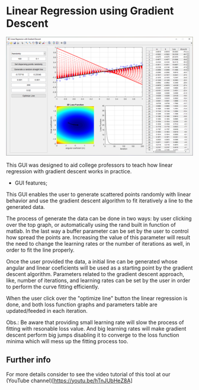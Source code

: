 # Linear Regression using Gradient Descent

![overview](https://github.com/fcastro25/Linear-regression-using-gradient-descent/blob/main/Sem%20t%C3%ADtulo.png?raw=true)

This GUI was designed to aid college professors to teach how linear regression with gradient descent works in practice.

- GUI features;

This GUI enables the user to generate scattered points randomly with linear behavior and use the gradient descent algorithm to fit iteratively a line to the generated data.

The process of generate the data can be done in two ways: by user clicking over the top graph, or automatically using the rand built in function of matlab. In the last way a buffer parameter can be set by the user to control how spread the points are. Increasing the value of this parameter will result the need to change the learning rates or the number of iterations as well, in order to fit the line properly.

Once the user provided the data, a initial line can be generated whose angular and linear coeficients will be used as a starting point by the gradient descent algorithm. Parameters related to the gradient descent approach, like, number of iterations, and learning rates can be set by the user in order to perform the curve fitting efficiently.

When the user click over the "optimize line" button the linear regression is done, and both loss function graphs and parameters table are updated/feeded in each iteration.

Obs.: Be aware that providing small learning rate will slow the process of fitting with resonable loss value. And big learning rates will make gradient descent perform big jumps disabling it to converge to the loss function minima which will mess up the fitting process too.

## Further info

For more details consider to see the video tutorial of this tool at our (YouTube channel)[https://youtu.be/hTnJUbHeZ8A]
